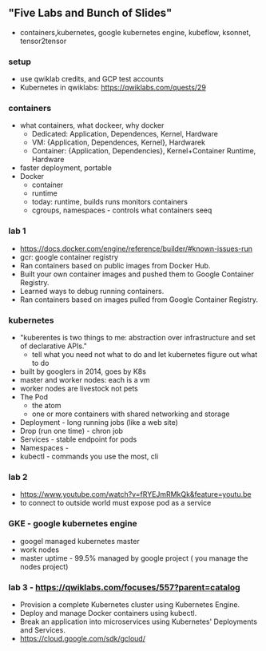## "Five Labs and Bunch of Slides"
* containers,kubernetes, google kubernetes engine, kubeflow, ksonnet, tensor2tensor

### setup
* use qwiklab credits, and GCP test accounts
* Kubernetes in qwiklabs: https://qwiklabs.com/quests/29

### containers
* what containers, what dockeer, why docker
  * Dedicated: Application, Dependences, Kernel, Hardware
  * VM: {Application, Dependences, Kernel}, Hardwarek
  * Container: {Application, Dependencies}, Kernel+Container Runtime, Hardware
* faster deployment, portable
* Docker
  * container
  * runtime
  * today: runtime, builds runs monitors containers
  * cgroups, namespaces - controls what containers seeq

### lab 1
* https://docs.docker.com/engine/reference/builder/#known-issues-run
* gcr: google container registry
* Ran containers based on public images from Docker Hub.
* Built your own container images and pushed them to Google Container Registry.
* Learned ways to debug running containers.
* Ran containers based on images pulled from Google Container Registry.

### kubernetes
* "kuberentes is two things to me: abstraction over infrastructure and set of declarative APIs."
  * tell what you need not what to do and let kubernetes figure out what to do
* built by googlers in 2014, goes by K8s
* master and worker nodes: each is a vm
* worker nodes are livestock not pets
* The Pod
  * the atom
  * one or more containers with shared networking and storage
* Deployment - long running jobs (like a web site)
* Drop (run one time) - chron job
* Services - stable endpoint for pods
* Namespaces - 
* kubectl - commands you use the most, cli

### lab 2
* https://www.youtube.com/watch?v=fRYEJmRMkQk&feature=youtu.be
* to connect to outside world must expose pod as a service

### GKE - google kubernetes engine
* googel managed kubernetes master
* work nodes
* master uptime - 99.5% managed by google project ( you manage the nodes project)

### lab 3 - https://qwiklabs.com/focuses/557?parent=catalog
* Provision a complete Kubernetes cluster using Kubernetes Engine.
* Deploy and manage Docker containers using kubectl.
* Break an application into microservices using Kubernetes' Deployments and Services.
* https://cloud.google.com/sdk/gcloud/
